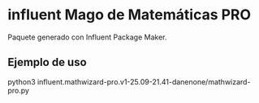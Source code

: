# influent Mago de Matemáticas PRO

Paquete generado con Influent Package Maker.

## Ejemplo de uso
python3 influent.mathwizard-pro.v1-25.09-21.41-danenone/mathwizard-pro.py

##